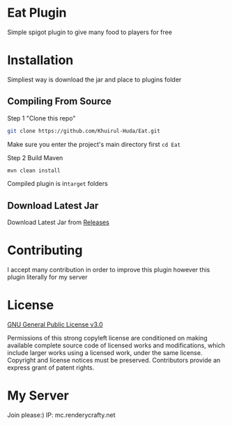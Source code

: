 # Eat Plugin

Simple spigot plugin to give many food to players for free

# Installation
Simpliest way is download the jar and place to plugins folder
## Compiling From Source
Step 1 "Clone this repo"
```bash
git clone https://github.com/Khuirul-Huda/Eat.git
```
Make sure you enter the project's main directory first ```cd Eat```

Step 2 Build Maven
```bash
mvn clean install
```

Compiled plugin is in```target``` folders

## Download Latest Jar

Download Latest Jar from [Releases](https://github.com/Khuirul-Huda/Eat/releases)

# Contributing
I accept many contribution in order to improve this plugin however this plugin literally for my server

# License 
[GNU General Public License v3.0](https://github.com/Khuirul-Huda/Eat/blob/main/LICENSE)

Permissions of this strong copyleft license are conditioned on making available complete source code of licensed works and modifications, which include larger works using a licensed work, under the same license. Copyright and license notices must be preserved. Contributors provide an express grant of patent rights.

# My Server

Join please:)
IP: mc.renderycrafty.net
